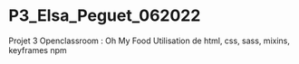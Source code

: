 # P3_Elsa_Peguet_062022
Projet 3 Openclassroom : Oh My Food
Utilisation de html, css, sass, mixins, keyframes
npm 
